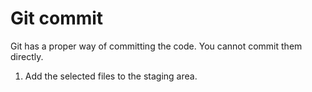 # Git commit

Git has a proper way of committing the code. You cannot commit them directly. 

1. Add the selected files to the staging area.

